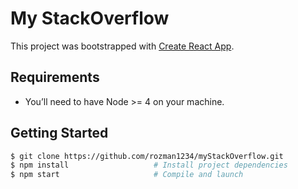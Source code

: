 # My StackOverflow

This project was bootstrapped with [Create React App](https://github.com/facebookincubator/create-react-app).

## Requirements
* You’ll need to have Node >= 4 on your machine.

## Getting Started

```bash
$ git clone https://github.com/rozman1234/myStackOverflow.git
$ npm install                   # Install project dependencies
$ npm start                     # Compile and launch
```
